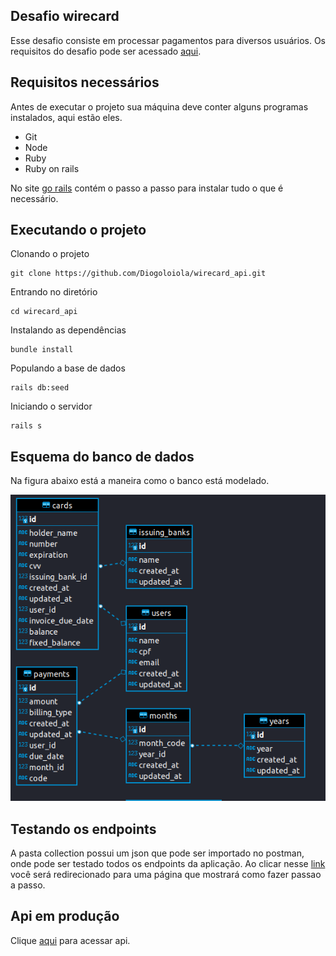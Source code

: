 ## Desafio wirecard

Esse desafio consiste em processar pagamentos para diversos usuários. Os requisitos do desafio pode ser acessado <a href="https://github.com/wirecardBrasil/challenge/tree/master/backend">aqui</a>.

## Requisitos necessários

Antes de executar o projeto sua máquina deve conter alguns programas instalados, aqui estão eles.

 - Git
 - Node
 - Ruby
 - Ruby on rails

No site <a href="https://gorails.com/setup/ubuntu/21.04">go rails</a> contém o passo a passo para instalar tudo o que é necessário.

## Executando o projeto

Clonando o projeto

    git clone https://github.com/Diogoloiola/wirecard_api.git


Entrando no diretório

    cd wirecard_api

Instalando as dependências

    bundle install

Populando a base de dados

    rails db:seed

Iniciando o servidor

    rails s

## Esquema do banco de dados

Na figura abaixo está a maneira como o banco está modelado.

<img src="images/desing_database.png">

## Testando os endpoints

A pasta collection possui um json que pode ser importado no postman, onde pode ser testado todos os endpoints da aplicação. Ao clicar nesse <a href="https://kb.datamotion.com/?ht_kb=postman-instructions-for-exporting-and-importing">link</a> você será redirecionado para uma página que mostrará como fazer passao a passo.


## Api em produção

Clique <a href="https://wirecardtestapi.herokuapp.com/admin/v1/users">aqui</a> para acessar api.

